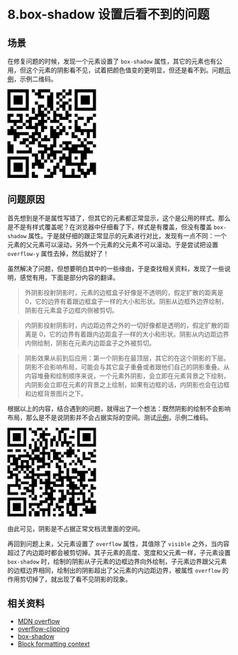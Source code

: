 # 8.box-shadow 设置后看不到的问题
## 场景
在修复问题的时候，发现一个元素设置了 `box-shadow` 属性，其它的元素也有公用，但这个元素的阴影看不见，试着把颜色值变的更明显，但还是看不到。问题[示例](https://xxholic.github.io/lab/lab-css/8.box-shadow)，示例二维码。

![qrcode-question](../images/8/qrcode-question.png)

## 问题原因
首先想到是不是属性写错了，但其它的元素都正常显示，这个是公用的样式。那么是不是有样式覆盖呢？在浏览器中仔细看了下，样式是有覆盖，但没有覆盖 `box-shadow` 属性。于是就仔细的跟正常显示的元素进行对比，发现有一点不同：一个元素的父元素可以滚动，另外一个元素的父元素不可以滚动。于是尝试把设置 `overflow-y` 属性去掉，然后就好了！

虽然解决了问题，但想要明白其中的一些缘由，于是查找相关资料，发现了一些说明，感觉有用，下面是部分内容的翻译。

>外阴影投射阴影时，元素的边框盒子好像是不透明的，假定扩散的距离是 0，它的边界有着跟边框盒子一样的大小和形状。阴影从边框外边界绘制，阴影在元素盒子边框内侧被剪切。

>内阴影投射阴影时，内边距边界之外的一切好像都是透明的，假定扩散的距离是 0，它的边界有着跟内边距盒子一样的大小和形状。阴影从内边距边界内侧绘制，阴影在元素内边距盒子之外被剪切。

>阴影效果从前到后应用：第一个阴影在最顶层，其它的在这个阴影的下层。阴影不会影响布局，可能会与其它盒子重叠或者跟他们自己的阴影重叠。从内容堆叠和绘制顺序来说，一个元素外阴影，会立即在元素背景之下绘制，内阴影会立即在元素的背景之上绘制，如果有边框的话，内阴影也会在边框和边框背景图片之下。

根据以上的内容，结合遇到的问题，就得出了一个想法：既然阴影的绘制不会影响布局，那么是不是说阴影并不会占据实际的空间。测试[示例](https://xxholic.github.io/lab/lab-css/8.box-shadow-space.html)，示例二维码。

![qrcode-space](../images/8/qrcode-space.png)

由此可见，阴影是不占据正常文档流里面的空间。

再回到问题上来，父元素设置了 `overflow` 属性，其值除了 `visible` 之外，当内容超过了内边距时都会被剪切掉。其子元素的高度、宽度和父元素一样，子元素设置 `box-shadow` 时，绘制的阴影从子元素的边框边界向外绘制，子元素边界跟父元素的边框边界相同，绘制出的阴影超出了父元素的内边距边界，被属性 `overflow` 的作用剪切掉了，就出现了看不见阴影的现象。

## 相关资料
- [MDN overflow](https://developer.mozilla.org/en-US/docs/Web/CSS/overflow)
- [overflow-clipping](https://www.w3.org/TR/CSS22/visufx.html#overflow-clipping)
- [box-shadow](https://drafts.csswg.org/css-backgrounds-3/#box-shadow)
- [Block formatting context](https://developer.mozilla.org/en-US/docs/Web/Guide/CSS/Block_formatting_context)